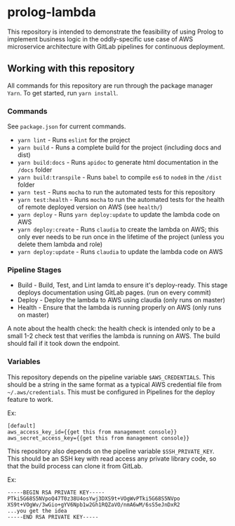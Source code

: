 # prolog-lambda
This repository is intended to demonstrate the feasibility of using Prolog to implement business logic in the oddly-specific use case of AWS microservice architecture with GitLab pipelines for continuous deployment.
## Working with this repository

All commands for this repository are run through the package manager `Yarn`. To get started, run `yarn install`.

### Commands
See `package.json` for current commands.

- `yarn lint` - Runs `eslint` for the project
- `yarn build` - Runs a complete build for the project (including docs and dist)
- `yarn build:docs` - Runs `apidoc` to generate html documentation in the `/docs` folder
- `yarn build:transpile` - Runs `babel` to compile `es6` to `node8` in the `/dist` folder
- `yarn test` - Runs `mocha` to run the automated tests for this repository
- `yarn test:health` - Runs `mocha` to run the automated tests for the health of remote deployed version on AWS (see `health/`)
- `yarn deploy` - Runs `yarn deploy:update` to update the lambda code on AWS
- `yarn deploy:create` - Runs `claudia` to create the lambda on AWS; this only ever needs to be run once in the lifetime of the project (unless you delete them lambda and role)
- `yarn deploy:update` - Runs `claudia` to update the lambda code on AWS

### Pipeline Stages

- Build - Build, Test, and Lint lamda to ensure it's deploy-ready. This stage deploys documentation using GitLab pages. (run on every commit)
- Deploy - Deploy the lambda to AWS using claudia (only runs on master)
- Health - Ensure that the lambda is running properly on AWS (only runs on master)

A note about the health check: the health check is intended only to be a small 1-2 check test that verifies the lambda is running on AWS. The build should fail if it took down the endpoint.

### Variables

This repository depends on the pipeline variable `$AWS_CREDENTIALS`. This should be a string in the same format as a typical AWS credential file from `~/.aws/credentials`. This must be configured in Pipelines for the deploy feature to work.

Ex:
```
[default]
aws_access_key_id={{get this from management console}}
aws_secret_access_key={{get this from management console}}
```

This repository also depends on the pipeline variable `$SSH_PRIVATE_KEY`. This should be an SSH key with read access any private library code, so that the build process can clone it from GitLab.

Ex:
```
-----BEGIN RSA PRIVATE KEY-----
PTki5G68S5NVpoQ47T0z38U4osYwj3DXS9t+VOgWvPTki5G68S5NVpo
XS9t+VOgWv/3wGio+gYV6Npb1w2Gh1RQZaVO/nmA6wM/6sS5eJnDxR2
...you get the idea
-----END RSA PRIVATE KEY-----